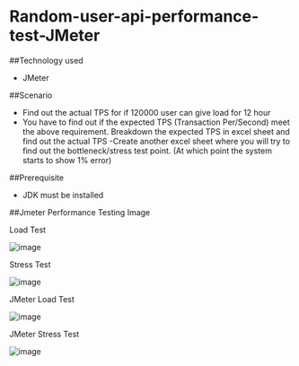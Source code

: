 # Random-user-api-performance-test-JMeter

##Technology used
- JMeter

##Scenario
- Find out the actual TPS for if 120000 user can give load for 12 hour
- You have to find out if the expected TPS (Transaction Per/Second) meet the above requirement.
Breakdown the expected TPS in excel sheet and find out the actual TPS
-Create another excel sheet where you will try to find out the bottleneck/stress test point. (At which point the system starts to show 1% error)

##Prerequisite
- JDK must be installed

##Jmeter Performance Testing Image

Load Test

![image](https://github.com/IftekharKabir7/Random-user-api-performance-test-JMeter/assets/59432050/fbb04e82-02ad-4833-bfa8-5f1ff946156c)

Stress Test

![image](https://github.com/IftekharKabir7/Random-user-api-performance-test-JMeter/assets/59432050/584eec49-4e4e-46b3-bf1a-980952da7a8d)

JMeter Load Test

![image](https://github.com/IftekharKabir7/Random-user-api-performance-test-JMeter/assets/59432050/64f44dab-7023-43cb-9f72-31f3c458da70)

JMeter Stress Test

![image](https://github.com/IftekharKabir7/Random-user-api-performance-test-JMeter/assets/59432050/d87bd120-83cf-470e-ad2d-e812b2078b1d)
